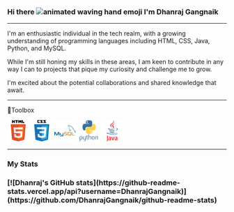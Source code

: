 <h3>
     Hi there    
     <img src="https://discordemoji.com/assets/emoji/wavegif_1860.gif"
          alt="animated waving hand emoji"
          width="30"
          height="30"
           />
     I'm Dhanraj Gangnaik
</h3>


---

I'm an enthusiastic individual in the tech realm, with a growing understanding of programming languages including HTML, CSS, Java, Python, and MySQL.
     
While I'm still honing my skills in these areas, I am keen to contribute in any way I can to projects that pique my curiosity and challenge me to grow.

I'm excited about the potential collaborations and shared knowledge that await.

---

🧰Toolbox

<img 
src="https://github.com/devicons/devicon/blob/master/icons/html5/html5-original-wordmark.svg" alt="HTML" width="50" height="50" /> <img src="https://github.com/devicons/devicon/blob/master/icons/css3/css3-original-wordmark.svg" alt="CSS" width="50" height="50" /> <img src="https://github.com/devicons/devicon/blob/master/icons/mysql/mysql-original-wordmark.svg" alt="MYSQL" width="50" height="50" /> <img src="https://github.com/devicons/devicon/blob/master/icons/python/python-original-wordmark.svg" alt="PYTHON" width="50" height="50" /> <img src="https://github.com/devicons/devicon/blob/master/icons/java/java-original-wordmark.svg" alt="JAVA" width="50" height="50" />
                                                                                                                          
---

<h3>My Stats<h3/>
[![Dhanraj's GitHub stats](https://github-readme-stats.vercel.app/api?username=DhanrajGangnaik)](https://github.com/DhanrajGangnaik/github-readme-stats)
<!--
**DhanrajGangnaik/DhanrajGangnaik** is a ✨ _special_ ✨ repository because its `README.md` (this file) appears on your GitHub profile.

Here are some ideas to get you started:

- 🔭 I’m currently working on ...
- 🌱 I’m currently learning ...
- 👯 I’m looking to collaborate on ...
- 🤔 I’m looking for help with ...
- 💬 Ask me about ...
- 📫 How to reach me: ...
- 😄 Pronouns: ...
- ⚡ Fun fact: ...
-->
